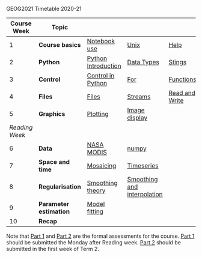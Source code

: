 GEOG2021 Timetable 2020-21


| Course Week	|  Topic	|  |  | 	| || Assessment |
|-	|-	|-	|-	|-	|-	|-	|- |
|  1	|  **Course basics**	|  [Notebook use](001_Notebook_use.ipynb)	|  [Unix](002_Unix.ipynb)	|  [Help](003_Help.ipynb)	| [Accounts](004_Accounts.ipynb) | [Packages](005_Packages.ipynb)| 
|  2	|  **Python** 	| [Python Introduction](010_Python_Introduction.ipynb)	| [Data Types](011_Python_data_types.ipynb) 	|  [Stings](012_Python_strings.ipynb)	| [String methods](013_Python_string_methods.ipynb) | [Groups](014_Python_groups.ipynb) |[Lists and dictionaries](A01_Groups.ipynb)|
|  3	|  **Control**	| [Control in Python](015_Python_control.ipynb) 	| [For](016_Python_for.ipynb) 	| [Functions](017_Functions.ipynb) 	| [Scripts](018_Running_Python.ipynb) | | [Python script](A02_Script.ipynb)|
|  4	| **Files** 	|  [Files](020_Python_files.ipynb)	|  	[Streams](021_Streams.ipynb)| [Read and Write](022_Read_write_files.ipynb) 	|
|  5	| **Graphics** 	|  [Plotting](023_Plotting.ipynb)	|  [Image display](024_Image_display.ipynb)	|  	| | |[Part 1](A04_Part1.ipynb)|
|  *Reading Week*	|  	|  	|  	|  	|
|  6	|**Data** 	|  [NASA MODIS](030_NASA_MODIS_Earthdata.ipynb)	|  [numpy](031_Numpy.ipynb)	|  	| || [Numpy exercise](A05_Numpy.ipynb)|
|  7	|  **Space and time**	| [Mosaicing](032_GDAL_mosaicing_and_masking.ipynb) 	|  [Timeseries](033_GDAL_timeseries.ipynb)	|  	|
|  8	| **Regularisation** 	|  [Smoothing theory](034_Weigthed_smoothing_and_interpolation.ipynb)	| [Smoothing and interpolation](035_Weighted_interpolation.ipynb) 	|  	| |  |[LAI](A06_LAI.ipynb)|
|  9	|  **Parameter estimation**	| [Model fitting](036_Model_Fitting.ipynb) 	|  	|  	|
|  10	|  **Recap**	|  	|  	|  	|| | [Part 2](A07_Part2.ipynb)|


Note that [Part 1](A04_Part1.ipynb) and [Part 2](A07_Part2.ipynb) are the formal assessments for the course. [Part 1](A04_Part1.ipynb) should be submitted the Monday after Reading week. [Part 2](A07_Part2.ipynb) should be submitted in the first week of Term 2.

